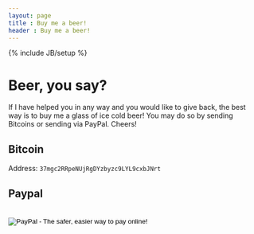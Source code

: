 ```yaml
---
layout: page
title : Buy me a beer!
header : Buy me a beer!
---
```

{% include JB/setup %}

# Beer, you say?

If I have helped you in any way and you would like to give back, the best way is to buy me a glass of ice cold beer! You may do so by sending Bitcoins or sending via PayPal. Cheers!

## Bitcoin

Address: `37mgc2RRpeNUjRgDYzbyzc9LYL9cxbJNrt`

## Paypal

<div>
<br>
<form action="https://www.paypal.com/cgi-bin/webscr" method="post" target="_blank">
<input type="hidden" name="cmd" value="_s-xclick">
<input type="hidden" name="hosted_button_id" value="WLC7243C992GW">
<input type="image" src="https://www.paypalobjects.com/en_US/i/btn/btn_donateCC_LG.gif" border="0" name="submit" alt="PayPal - The safer, easier way to pay online!">
<img alt="" border="0" src="https://www.paypalobjects.com/en_US/i/scr/pixel.gif" width="1" height="1">
</form>
</div>
<br>
